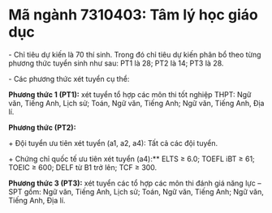 # Mã ngành 7310403: Tâm lý học giáo dục

\- Chỉ tiêu dự kiến là 70 thí sinh. Trong đó chỉ tiêu dự kiến phân bổ theo từng phương thức tuyển sinh như sau: PT1 là 28; PT2 là 14; PT3 là 28.

\- Các phương thức xét tuyển cụ thể:

**Phương thức 1 (PT1):** xét tuyển tổ hợp các môn thi tốt nghiệp THPT: Ngữ văn, Tiếng Anh, Lịch sử; Toán, Ngữ văn, Tiếng Anh; Ngữ văn, Tiếng Anh, Địa lí.

**Phương thức (PT2):** 

\+ Đội tuyển ưu tiên xét tuyển (a1, a2, a4): Tất cả các đội tuyển.

\+ Chứng chỉ quốc tế ưu tiên xét tuyển (a4):** ELTS ≥ 6.0; TOEFL iBT ≥ 61; TOEIC ≥ 600; DELF từ B1 trở lên; TCF ≥ 300.

**Phương thức 3 (PT3):** xét tuyển các tổ hợp các môn thi đánh giá năng lực – SPT gồm: Ngữ văn, Tiếng Anh, Lịch sử; Toán, Ngữ văn, Tiếng Anh; Ngữ văn, Tiếng Anh, Địa lí.
